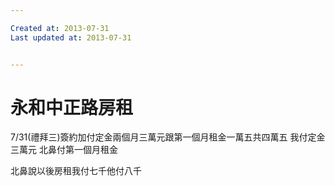 ```yaml
---

Created at: 2013-07-31
Last updated at: 2013-07-31


---
```


# 永和中正路房租


7/31(禮拜三)簽約加付定金兩個月三萬元跟第一個月租金一萬五共四萬五
我付定金三萬元
北鼻付第一個月租金

北鼻說以後房租我付七千他付八千

